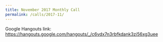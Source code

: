 ```yaml
---
title: November 2017 Monthly Call
permalink: /calls/2017-11/
---
```


Google Hangouts link: https://hangouts.google.com/hangouts/_/c6vdx7n3rbfkdank3zi56xg3uee
